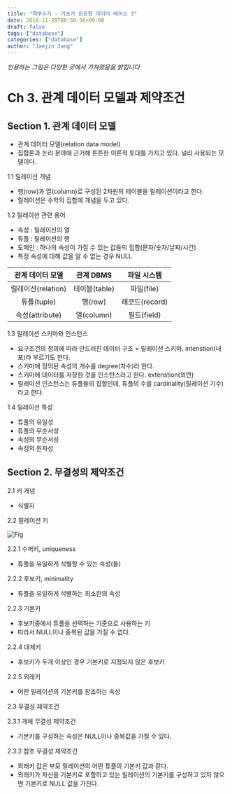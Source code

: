 ```yaml
---
title: "책뿌수기 - 기초가 든든한 데이터 베이스 3"
date: 2018-11-28T00:50:56+09:00
draft: false
tags: ["database"]
categories: ["database"]
author: "Jaejin Jang"
---
```


*인용하는 그림은 다양한 곳에서 가져왔음을 밝힙니다*

# Ch 3. 관계 데이터 모델과 제약조건

## Section 1. 관계 데이터 모델

* 관계 데이터 모델(relation data model)
 * 집합론과 논리 분야에 근거해 튼튼한 이론적 토대를 가지고 있다. 널리 사용되는 모델이다.

1.1 릴레이션 개념

* 행(row)과 열(column)로 구성된 2차원의 테이블을 릴레이션이라고 한다.
* 릴레이션은 수학의 집합에 개념을 두고 있다.

1.2 릴레이션 관련 용어

* 속성 : 릴레이션의 열
* 튜플 : 릴레이션의 행
* 도메인 : 하나의 속성이 가질 수 있는 값들의 집합(문자/숫자/날짜/시간)
* 특정 속성에 대해 값을 알 수 없는 경우 NULL

| 관계 데이터 모델 | 관계 DBMS | 파일 시스템 |
| :--------: | :--------: | :--------: |
| 릴레이션(relation) | 테이블(table) | 파일(file) |
| 튜플(tuple) | 행(row) | 레코드(record) |
| 속성(attribute) | 열(column) | 필드(field) |

1.3 릴레이션 스키마와 인스턴스

* 요구조건의 정의에 따라 만드러진 데이터 구조 = 릴레이션 스키마. intenstion(내포)라 부르기도 한다.
* 스키마에 정의된 속성의 개수를 degree(차수)라 한다.
* 스키마에 데이터를 저장한 것을 인스턴스라고 한다. extenstion(외연)
* 릴레이션 인스턴스는 튜플들의 집합인데, 튜플의 수를 cardinality(릴레이션 기수)라고 한다.

1.4 릴레이션 특성

* 튜플의 유일성
* 튜플의 무순서성
* 속성의 무순서성
* 속성의 원자성

## Section 2. 무결성의 제약조건

2.1 키 개념

* 식별자

2.2 릴레이션 키

![Fig](/posts93_1.jpg "posts93_1.jpg")

2.2.1 수퍼키, uniqueness

* 튜플을 유일하게 식별할 수 있는 속성(들)

2.2.2 후보키, minimality

* 튜플을 유일하게 식별하는 최소한의 속성

2.2.3 기본키

* 후보키중에서 튜플을 선택하는 기준으로 사용하는 키
* 따라서 NULL이나 중복된 값을 가질 수 없다.

2.2.4 대체키

* 후보키가 두개 이상인 경우 기본키로 지정되지 않은 후보키

2.2.5 외래키

* 어떤 릴레이션의 기본키를 참조하는 속성

2.3 무결성 제약조건

2.3.1 개체 무결성 제약조건

* 기본키를 구성하는 속성은 NULL이나 중복값을 가질 수 있다.

2.3.2 참조 무결성 제약조건

* 외래키 값은 부모 릴레이션의 어떤 튜플의 기본키 값과 같다.
* 외래키가 자신을 기본키로 포함하고 있는 릴레이션의 기본키를 구성하고 있지 않으면 기본키로 NULL 값을 가진다.
